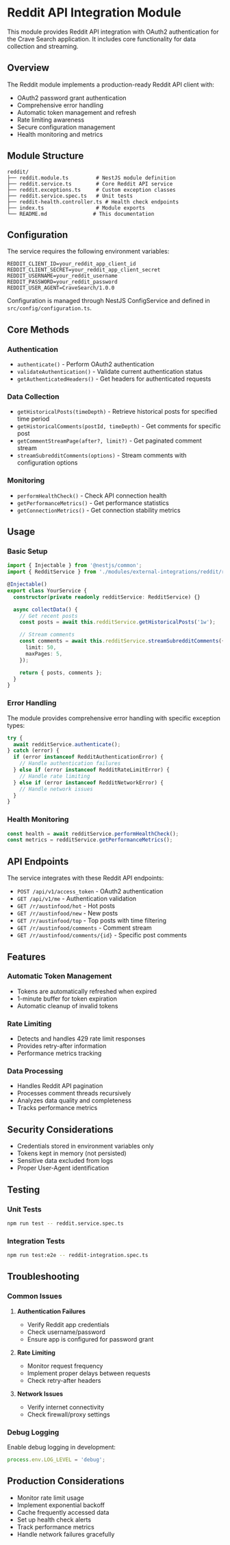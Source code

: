 # Reddit API Integration Module

This module provides Reddit API integration with OAuth2 authentication for the Crave Search application. It includes core functionality for data collection and streaming.

## Overview

The Reddit module implements a production-ready Reddit API client with:

- OAuth2 password grant authentication
- Comprehensive error handling
- Automatic token management and refresh
- Rate limiting awareness
- Secure configuration management
- Health monitoring and metrics

## Module Structure

```
reddit/
├── reddit.module.ts         # NestJS module definition
├── reddit.service.ts        # Core Reddit API service
├── reddit.exceptions.ts     # Custom exception classes
├── reddit.service.spec.ts   # Unit tests
├── reddit-health.controller.ts # Health check endpoints
├── index.ts                 # Module exports
└── README.md               # This documentation
```

## Configuration

The service requires the following environment variables:

```env
REDDIT_CLIENT_ID=your_reddit_app_client_id
REDDIT_CLIENT_SECRET=your_reddit_app_client_secret
REDDIT_USERNAME=your_reddit_username
REDDIT_PASSWORD=your_reddit_password
REDDIT_USER_AGENT=CraveSearch/1.0.0
```

Configuration is managed through NestJS ConfigService and defined in `src/config/configuration.ts`.

## Core Methods

### Authentication

- `authenticate()` - Perform OAuth2 authentication
- `validateAuthentication()` - Validate current authentication status
- `getAuthenticatedHeaders()` - Get headers for authenticated requests

### Data Collection

- `getHistoricalPosts(timeDepth)` - Retrieve historical posts for specified time period
- `getHistoricalComments(postId, timeDepth)` - Get comments for specific post
- `getCommentStreamPage(after?, limit?)` - Get paginated comment stream
- `streamSubredditComments(options)` - Stream comments with configuration options

### Monitoring

- `performHealthCheck()` - Check API connection health
- `getPerformanceMetrics()` - Get performance statistics
- `getConnectionMetrics()` - Get connection stability metrics

## Usage

### Basic Setup

```typescript
import { Injectable } from '@nestjs/common';
import { RedditService } from './modules/external-integrations/reddit/reddit.service';

@Injectable()
export class YourService {
  constructor(private readonly redditService: RedditService) {}

  async collectData() {
    // Get recent posts
    const posts = await this.redditService.getHistoricalPosts('1w');

    // Stream comments
    const comments = await this.redditService.streamSubredditComments({
      limit: 50,
      maxPages: 5,
    });

    return { posts, comments };
  }
}
```

### Error Handling

The module provides comprehensive error handling with specific exception types:

```typescript
try {
  await redditService.authenticate();
} catch (error) {
  if (error instanceof RedditAuthenticationError) {
    // Handle authentication failures
  } else if (error instanceof RedditRateLimitError) {
    // Handle rate limiting
  } else if (error instanceof RedditNetworkError) {
    // Handle network issues
  }
}
```

### Health Monitoring

```typescript
const health = await redditService.performHealthCheck();
const metrics = redditService.getPerformanceMetrics();
```

## API Endpoints

The service integrates with these Reddit API endpoints:

- `POST /api/v1/access_token` - OAuth2 authentication
- `GET /api/v1/me` - Authentication validation
- `GET /r/austinfood/hot` - Hot posts
- `GET /r/austinfood/new` - New posts
- `GET /r/austinfood/top` - Top posts with time filtering
- `GET /r/austinfood/comments` - Comment stream
- `GET /r/austinfood/comments/{id}` - Specific post comments

## Features

### Automatic Token Management

- Tokens are automatically refreshed when expired
- 1-minute buffer for token expiration
- Automatic cleanup of invalid tokens

### Rate Limiting

- Detects and handles 429 rate limit responses
- Provides retry-after information
- Performance metrics tracking

### Data Processing

- Handles Reddit API pagination
- Processes comment threads recursively
- Analyzes data quality and completeness
- Tracks performance metrics

## Security Considerations

- Credentials stored in environment variables only
- Tokens kept in memory (not persisted)
- Sensitive data excluded from logs
- Proper User-Agent identification

## Testing

### Unit Tests

```bash
npm run test -- reddit.service.spec.ts
```

### Integration Tests

```bash
npm run test:e2e -- reddit-integration.spec.ts
```

## Troubleshooting

### Common Issues

1. **Authentication Failures**

   - Verify Reddit app credentials
   - Check username/password
   - Ensure app is configured for password grant

2. **Rate Limiting**

   - Monitor request frequency
   - Implement proper delays between requests
   - Check retry-after headers

3. **Network Issues**
   - Verify internet connectivity
   - Check firewall/proxy settings

### Debug Logging

Enable debug logging in development:

```typescript
process.env.LOG_LEVEL = 'debug';
```

## Production Considerations

- Monitor rate limit usage
- Implement exponential backoff
- Cache frequently accessed data
- Set up health check alerts
- Track performance metrics
- Handle network failures gracefully
